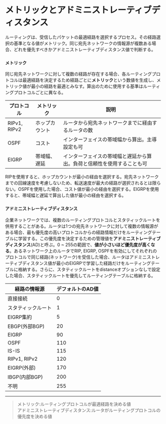 # メトリックとアドミニストレーティブディスタンス
ルーティングは、受信したパケットの最適経路を選択するプロセス。その経路選択の基準となる値がメトリック。同じ宛先ネットワークの情報源が複数ある場合、どれを優先すべきかアドミニストレーティブディスタンス値で判断する。

### `メトリック`
同じ宛先ネットワークに対して複数の経路が存在する場合、各ルーティングプロトコルは最適経路を決定するため経路ごとに**メトリック**という数値を生成し、メトリック値が最小の経路を最適とみなす。算出のために使用する基準はルーティングプロトコルごとに異なる。

|プロトコル    |メトリック   |説明                                                       |
|------------|------------|----------------------------------------------------------|
|RIPv1, RIPv2|ホップカウント|ルータから宛先ネットワークまでに経由するルータの数                 |
|OSPF        |コスト       |インターフェイスの帯域幅から算出。主導設定も可                    |
|EIGRP       |帯域幅、遅延  |インターフェイスの帯域幅と遅延から算出。負荷と信頼性を使用することも可|

RIPを使用すると、ホップカウントが最小の経由を選択する。宛先ネットワークまでの回線速度を考慮しないため、転送速度が最大の経路が選択されるとは限らない。OSPFを使用した場合、コスト値が最小の経由を選択する。EIGRPを使用すると、帯域幅と遅延で算出した値が最小の経由を選択する。

### `アドミニストレーティブディスタンス`
企業ネットワークでは、複数のルーティングプロトコルとスタティックルートを併用することがある。ルータは1つの宛先ネットワークに対して複数の情報源がある場合、最も優先度の高いプロトコルからの経路情報だけをルーティングテーブルに学習する。この優先度を決定するための管理値を**アドミニストレーティブディスタンス**(AD)と呼ぶ。0 ~ 255の範囲で、**値が小さいほど優先度が高くなる**。あるネットワーク上のルータでRIP, EIGRP, OSPFを有効にしてそれぞれのプロトコルで同じ経路(ネットワーク)を受信した場合、ルータはアドミニストレーティブディスタンス値が最小のEIGRPで学習した経路だけをルーティングテーブルに格納する。さらに、スタティックルートをdistanceオプションなしで設定した場合、スタティックルートを優先してルーティングテーブルに格納する。

|経路の情報源     |デフォルトのAD値|
|---------------|--------------|
|直接接続        |0             |
|スタティックルート|1             |
|EIGRP集約       |5             |
|EBGP(外部BGP)   |20            |
|EIGRP          |90             |
|OSPF           |110            |
|IS-IS          |115            |
|RIPv1, RIPv2   |120            |
|EIGRP(外部)     |170            |
|IBGP(内部BGP)   |200            |
|不明            |255            |

---
> メトリック:ルーティングプロトコルが最適経路を決める値  
> アドミニストレーティブディスタンス:ルータがルーティングプロトコルの優先度を決める値
